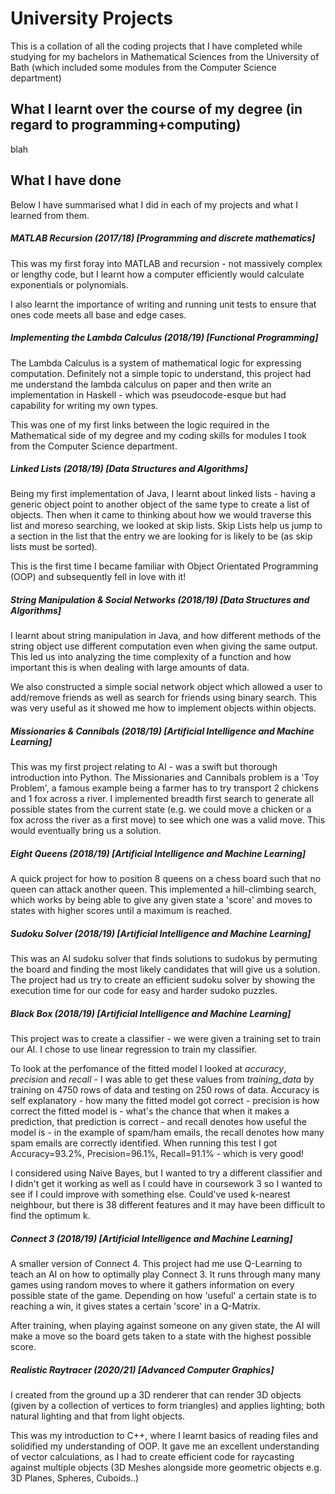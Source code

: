 # University Projects
This is a collation of all the coding projects that I have completed while studying for my bachelors in Mathematical Sciences from the University of Bath (which included some modules from the Computer Science department)


## What I learnt over the course of my degree (in regard to programming+computing)
blah


## What I have done
Below I have summarised what I did in each of my projects and what I learned from them.

##### MATLAB Recursion (2017/18) [Programming and discrete mathematics]
This was my first foray into MATLAB and recursion - not massively complex or lengthy code, but I learnt how a computer efficiently would calculate exponentials or polynomials.

I also learnt the importance of writing and running unit tests to ensure that ones code meets all base and edge cases.



##### Implementing the Lambda Calculus (2018/19) [Functional Programming]
The Lambda Calculus is a system of mathematical logic for expressing computation. Definitely not a simple topic to understand, this project had me understand the lambda calculus on paper and then write an implementation in Haskell - which was pseudocode-esque but had capability for writing my own types. 

This was one of my first links between the logic required in the Mathematical side of my degree and my coding skills for modules I took from the Computer Science department.



##### Linked Lists (2018/19) [Data Structures and Algorithms]
Being my first implementation of Java, I learnt about linked lists - having a generic object point to another object of the same type to create a list of objects. Then when it came to thinking about how we would traverse this list and moreso searching, we looked at skip lists. Skip Lists help us jump to a section in the list that the entry we are looking for is likely to be (as skip lists must be sorted).

This is the first time I became familiar with Object Orientated Programming (OOP) and subsequently fell in love with it!



##### String Manipulation & Social Networks (2018/19) [Data Structures and Algorithms]
I learnt about string manipulation in Java, and how different methods of the string object use different computation even when giving the same output. This led us into analyzing the time complexity of a function and how important this is when dealing with large amounts of data.

We also constructed a simple social network object which allowed a user to add/remove friends as well as search for friends using binary search. This was very useful as it showed me how to implement objects within objects.



##### Missionaries & Cannibals (2018/19) [Artificial Intelligence and Machine Learning]
This was my first project relating to AI - was a swift but thorough introduction into Python. The Missionaries and Cannibals problem is a 'Toy Problem', a famous example being a farmer has to try transport 2 chickens and 1 fox across a river. I implemented breadth first search to generate all possible states from the current state (e.g. we could move a chicken or a fox across the river as a first move) to see which one was a valid move. This would eventually bring us a solution.



##### Eight Queens (2018/19) [Artificial Intelligence and Machine Learning]
A quick project for how to position 8 queens on a chess board such that no queen can attack another queen. This implemented a hill-climbing search, which works by being able to give any given state a 'score' and moves to states with higher scores until a maximum is reached.



##### Sudoku Solver (2018/19) [Artificial Intelligence and Machine Learning]
This was an AI sudoku solver that finds solutions to sudokus by permuting the board and finding the most likely candidates that will give us a solution. The project had us try to create an efficient sudoku solver by showing the execution time for our code for easy and harder sudoko puzzles.



##### Black Box (2018/19) [Artificial Intelligence and Machine Learning]
This project was to create a classifier - we were given a training set to train our AI. I chose to use linear regression to train my classifier.

To look at the perfomance of the fitted model I looked at *accuracy*, *precision* and *recall* - I was able to get these values from *training_data* by training on 4750 rows of data and testing on 250 rows of data. Accuracy is self explanatory - how many the fitted model got correct - precision is how correct the fitted model is - what's the chance that when it makes a prediction, that prediction is correct - and recall denotes how useful the model is - in the example of spam/ham emails, the recall denotes how many spam emails are correctly identified. When running this test I got Accuracy=93.2%, Precision=96.1%, Recall=91.1% - which is very good!

I considered using Naive Bayes, but I wanted to try a different classifier and I didn't get it working as well as I could have in coursework 3 so I wanted to see if I could improve with something else. Could've used k-nearest neighbour, but there is 38 different features and it may have been difficult to find the optimum k.



##### Connect 3 (2018/19) [Artificial Intelligence and Machine Learning]
A smaller version of Connect 4. This project had me use Q-Learning to teach an AI on how to optimally play Connect 3. It runs through many many games using random moves to where it gathers information on every possible state of the game. Depending on how 'useful' a certain state is to reaching a win, it gives states a certain 'score' in a Q-Matrix.

After training, when playing against someone on any given state, the AI will make a move so the board gets taken to a state with the highest possible score.



##### Realistic Raytracer (2020/21) [Advanced Computer Graphics]
I created from the ground up a 3D renderer that can render 3D objects (given by a collection of vertices to form triangles) and applies lighting; both natural lighting and that from light objects.

This was my introduction to C++, where I learnt basics of reading files and solidified my understanding of OOP. It gave me an excellent understanding of vector calculations, as I had to create efficient code for raycasting against multiple objects (3D Meshes alongside more geometric objects e.g. 3D Planes, Spheres, Cuboids..)